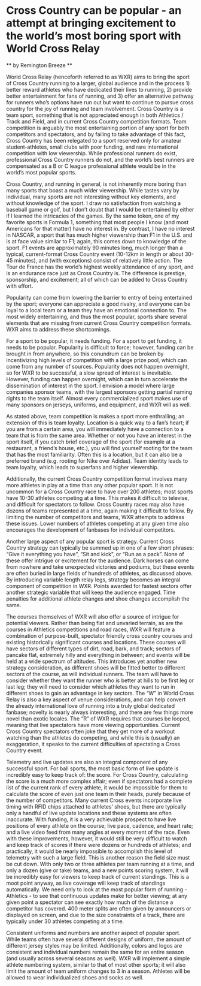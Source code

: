 # Cross Country can be popular - an attempt at bringing excitement to the world’s most boring sport with World Cross Relay

** by Remington Breeze ** 

World Cross Relay (henceforth referred to as WXR) aims to bring the sport of Cross Country running to a larger, global audience and in the process 1) better reward athletes who have dedicated their lives to running, 2) provide better entertainment for fans of running, and 3) offer an alternative pathway for runners who’s options have run out but want to continue to pursue cross country for the joy of running and team involvement. Cross Country is a team sport, something that is not appreciated enough in both Athletics / Track and Field, and in current Cross Country competition formats. Team competition is arguably the most entertaining portion of any sport for both competitors and spectators, and by failing to take advantage of this fact, Cross Country has been relegated to a sport reserved only for amateur student-athletes, small clubs with poor funding, and rare international competition with low viewership. While professional runners do exist, professional Cross Country runners do not, and the world’s best runners are compensated as a B or C league professional athlete would be in the world’s most popular sports. 

Cross Country, and running in general, is not inherently more boring than many sports that boast a much wider viewership. While tastes vary by individual, many sports are not interesting without key elements, and without knowledge of the sport. I draw no satisfaction from watching a baseball game or golf, but I don’t doubt that I would be entertained by either if I learned the intricacies of the games. By the same token, one of my favorite sports is Formula 1, something that most people I know (and most Americans for that matter) have no interest in. By contrast, I have no interest in NASCAR, a sport that has much higher viewership than F1 in the U.S. and is at face value similar to F1; again, this comes down to knowledge of the sport. F1 events are approximately 90 minutes long, much longer than a typical, current-format Cross Country event (10-12km in length or about 30-45 minutes), and (with exceptions) consist of relatively little action. The Tour de France has the world’s highest weekly attendance of any sport, and is an endurance race just as Cross Country is. The difference is prestige, sponsorship, and excitement; all of which can be added to Cross Country with effort. 

Popularity can come from lowering the barrier to entry of being entertained by the sport; everyone can appreciate a good rivalry, and everyone can be loyal to a local team or a team they have an emotional connection to. The most widely entertaining, and thus the most popular, sports share several elements that are missing from current Cross Country competition formats. WXR aims to address these shortcomings.

For a sport to be popular, it needs funding. For a sport to get funding, it needs to be popular. Popularity is difficult to force; however, funding can be brought in from anywhere, so this conundrum can be broken by incentivizing high levels of competition with a large prize pool, which can come from any number of sources. Popularity does not happen overnight, so for WXR to be successful, a slow spread of interest is inevitable. However, funding can happen overnight, which can in turn accelerate the dissemination of interest in the sport. I envision a model where large companies sponsor teams, with the largest sponsors getting partial naming rights to the team itself. Almost every commercialized sport makes use of many sponsors on jerseys, uniforms, and equipment, and WXR will as well. 

As stated above, team competition is makes a sport more enthralling; an extension of this is team loyalty. Location is a quick way to a fan’s heart; if you are from a certain area, you will immediately have a connection to a team that is from the same area. Whether or not you have an interest in the sport itself, if you catch brief coverage of the sport (for example at a restaurant, a friend’s house, etc.), you will find yourself rooting for the team that has the most familiarity. Often this is a location, but it can also be a preferred brand (e.g. rooting for Nike over Adidas). Team identity leads to team loyalty, which leads to superfans and higher viewership. 

Additionally, the current Cross Country competition format involves many more athletes in play at a time than any other popular sport. It is not uncommon for a Cross Country race to have over 200 athletes; most sports have 10-30 athletes competing at a time. This makes it difficult to televise, and difficult for spectators to follow. Cross Country races may also have dozens of teams represented at a time, again making it difficult to follow. By limiting the number of competitors and teams, WXR attempts to address these issues. Lower numbers of athletes competing at any given time also encourages the development of fanbases for individual competitors. 

Another large aspect of any popular sport is strategy. Current Cross Country strategy can typically be summed up in one of a few short phrases: “Give it everything you have”, “Sit and kick”, or “Run as a pack”. None of these offer intrigue or excitement for the audience. Dark horses can come from nowhere and take unexpected victories and podiums, but these events are often buried in large fields of hundreds of athletes, as discussed above. By introducing variable length relay legs, strategy becomes an integral component of competition in WXR. Points awarded for fastest sectors offer another strategic variable that will keep the audience engaged. Time penalties for additional athlete changes and shoe changes accomplish the same. 

The courses themselves of WXR will also offer a source of intrigue for potential viewers. Rather than being flat and unvaried terrain, as are the courses in Athletics competitions and road races, WXR will feature a combination of purpose-built, spectator friendly cross country courses and existing historically significant courses and locations. These courses will have sectors of different types of dirt, road, bark, and track; sectors of pancake flat, extremely hilly and everything in between; and events will be held at a wide spectrum of altitudes. This introduces yet another new strategy consideration, as different shoes will be fitted better to different sectors of the course, as will individual runners. The team will have to consider whether they want the runner who is better at hills to be first leg or last leg; they will need to consider which athletes they want to run in different shoes to gain an advantage in key sectors. The “W” in World Cross Relay is also a key aspect of venue considerations, and can help convert the already international love of running into a truly global dedicated fanbase; novelty is nearly always interesting, and there are few things more novel than exotic locales. The “R” of WXR requires that courses be looped, meaning that live spectators have more viewing opportunities. Current Cross Country spectators often joke that they get more of a workout watching than the athletes do competing, and while this is (usually) an exaggeration, it speaks to the current difficulties of spectating a Cross Country event. 

Telemetry and live updates are also an integral component of any successful sport. For ball sports, the most basic form of live update is incredibly easy to keep track of: the score. For Cross Country, calculating the score is a much more complex affair; even if spectators had a complete list of the current rank of every athlete, it would be impossible for them to calculate the score of even just one team in their heads, purely because of the number of competitors. Many current Cross events incorporate live timing with RFID chips attached to athletes’ shoes, but there are typically only a handful of live update locations and these systems are often inaccurate. With funding, it is a very achievable prospect to have live positions of every athlete on the course; live pace, cadence, and heart rate; and a live video feed from many angles at every moment of the race. Even with these improvements, however, it would still be very difficult to watch and keep track of scores if there were dozens or hundreds of athletes; and practically, it would be nearly impossible to accomplish this level of telemetry with such a large field. This is another reason the field size must be cut down. With only two or three athletes per team running at a time, and only a dozen (give or take) teams, and a new points scoring system, it will be incredibly easy for viewers to keep track of current standings. This is a moot point anyway, as live coverage will keep track of standings automatically. We need only to look at the most popular form of running - Athletics - to see that continuous updates make for better viewing; at any given point a spectator can see exactly how much of the distance a competitor has covered. 400 meter splits are often given by announcers or displayed on screen, and due to the size constraints of a track, there are typically under 30 athletes competing at a time. 

Consistent uniforms and numbers are another aspect of popular sport. While teams often have several different designs of uniform, the amount of different jersey styles may be limited. Additionally, colors and logos are consistent and individual numbers remain the same for an entire season (and usually across several seasons as well). WXR will implement a simple athlete numbering system, similar to that of most other sports; it will also limit the amount of team uniform changes to 3 in a season. Athletes will be allowed to wear individualized shoes and socks as well. 

